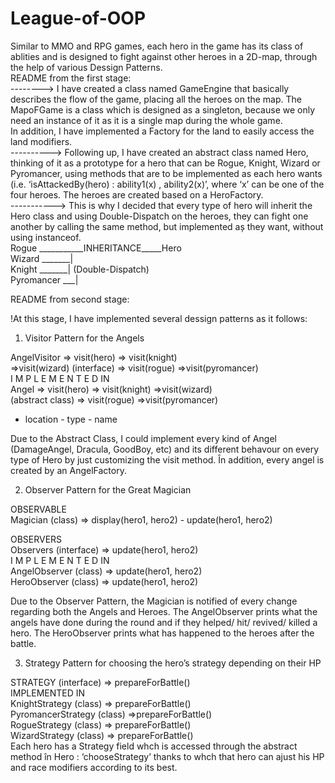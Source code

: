 # League-of-OOP
Similar to MMO and RPG games, each hero in the game has its class of ablities and is designed to fight against other heroes in a 2D-map, through the help of various Dessign Patterns.  
README from the first stage:  
--------> I have created a class named GameEngine that basically describes the flow of the game, placing all the heroes on the map. The MapoFGame is a class which is designed as a singleton,
because we only need an instance of it as it is a single map during the whole game.   
In addition, I have implemented a Factory for the land to easily access the land modifiers.  
----------> Following up, I have created an abstract class named Hero, thinking of it as a prototype for a hero that can be Rogue, Knight, Wizard or Pyromancer, using methods that are to be implemented as each hero wants 
(i.e. ‘isAttackedBy(hero) : ability1(x) , ability2(x)’, where ‘x’ can be one of the four heroes. The heroes are created based on a HeroFactory.  
-----------> This is why I decided that every type of hero will inherit the Hero class and using Double-Dispatch on the heroes, they can fight one another by calling the same method,
but implemented aș they want, without using instanceof.  
Rogue ___________INHERITANCE_____Hero  
Wizard _______|  
Knight   _______| (Double-Dispatch)  
Pyromancer ___|   

  
README from second stage:  

!At this stage, I have implemented several dessign patterns as it follows:  
1. Visitor Pattern for the Angels  
   
AngelVisitor       => visit(hero)              => visit(knight)  
=>visit(wizard) (interface)          => visit(rogue)            =>visit(pyromancer)     
I M P L E M E N T E D      IN  
Angel                          => visit(hero)              => visit(knight)     =>visit(wizard)  
(abstract class)               => visit(rogue)            =>visit(pyromancer)  
- location          - type          - name  
 

Due to the Abstract Class, I could implement every kind of Angel (DamageAngel, Dracula, GoodBoy, etc) and its different behavour on every type of Hero by just customizing the visit method.  În addition, every angel is created by an AngelFactory.  
  
2. Observer Pattern for the Great Magician  
  
OBSERVABLE  
Magician (class) =>  display(hero1, hero2)         - update(hero1, hero2)   
  
OBSERVERS  
  Observers (interface) =>   update(hero1, hero2)                
I M P L E M E N T E D        IN   
AngelObserver (class) =>   update(hero1, hero2)   
HeroObserver (class) =>   update(hero1, hero2)  
  
Due to the Observer Pattern, the Magician is notified of every change regarding both the Angels and Heroes. The AngelObserver prints what the angels have done during the round and if they helped/ hit/ revived/ killed a hero. The HeroObserver prints what has happened to the heroes after the battle.  
  
3. Strategy Pattern for choosing the hero’s strategy depending on their HP  
  
STRATEGY (interface) => prepareForBattle()  
IMPLEMENTED IN             
KnightStrategy (class) => prepareForBattle()   
PyromancerStrategy (class) =>prepareForBattle()  
RogueStrategy (class) => prepareForBattle()   
WizardStrategy (class) => prepareForBattle()  
Each hero has a Strategy field whch is accessed through the abstract method în Hero : ‘chooseStrategy’  thanks to whch that hero can ajust his HP and race modifiers according to its best.
